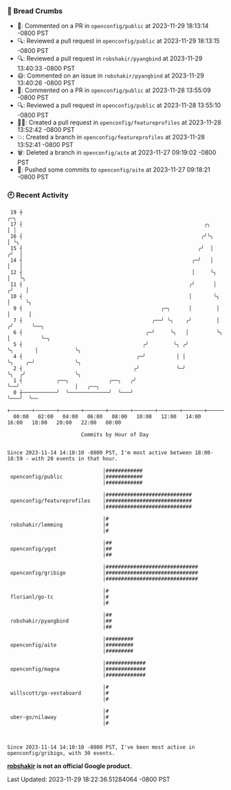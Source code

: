 ### 🍞 Bread Crumbs

 * 💬: Commented on a PR in  `openconfig/public` at 2023-11-29 18:13:14 -0800 PST
 * 🔍: Reviewed a pull request in  `openconfig/public` at 2023-11-29 18:13:15 -0800 PST
 * 🔍: Reviewed a pull request in  `robshakir/pyangbind` at 2023-11-29 13:40:33 -0800 PST
 * 😃: Commented on an issue in `robshakir/pyangbind` at 2023-11-29 13:40:26 -0800 PST
 * 💬: Commented on a PR in  `openconfig/public` at 2023-11-28 13:55:09 -0800 PST
 * 🔍: Reviewed a pull request in  `openconfig/public` at 2023-11-28 13:55:10 -0800 PST
 * ✍🏼: Created a pull request in `openconfig/featureprofiles` at 2023-11-28 13:52:42 -0800 PST
 * 💥: Created a branch in `openconfig/featureprofiles` at 2023-11-28 13:52:41 -0800 PST
 * 🗑: Deleted a branch in `openconfig/aite` at 2023-11-27 09:19:02 -0800 PST
 * 🚢: Pushed some commits to `openconfig/aite` at 2023-11-27 09:18:21 -0800 PST

### 🕘 Recent Activity
```
 19 ┼                                                                            ╭─╮
 17 ┤                                                           ╭╮               │ │
 16 ┤                                                          ╭╯╰╮              │ ╰╮
 15 ┤                                                         ╭╯  │             ╭╯  │
 14 ┤                                                       ╭─╯   │             │   │
 12 ┤                                                       │     ╰╮            │   ╰╮
 11 ┤                                                      ╭╯      │           ╭╯    │
 10 ┤                                                      │       ╰╮          │     ╰╮
  9 ┤                                             ╭─╮      │        │          │      │
  7 ┤                                          ╭──╯ ╰╮    ╭╯        │         ╭╯      ╰──╮
  6 ┤                                        ╭─╯     ╰╮   │         ╰╮        │          ╰─╮
  5 ┤                                       ╭╯        ╰╮ ╭╯          ╰╮       │            ╰╮
  4 ┤                                     ╭─╯          │ │            ╰╮    ╭─╯             ╰╮
  2 ┤                                    ╭╯            ╰─╯             ╰╮  ╭╯                ╰╮
  1 ┤           ╭──╮             ╭──╮   ╭╯                              ╰──╯                  │   ╭──╮
  0 ┼───────────╯  ╰─────────────╯  ╰───╯                                                     ╰───╯  ╰──
    +───────+───────+───────+───────+───────+───────+───────+───────+───────+───────+───────+───────+────
  00:00   02:00   04:00   06:00   08:00   10:00   12:00   14:00   16:00   18:00   20:00   22:00   00:00   

						Commits by Hour of Day


Since 2023-11-14 14:10:10 -0800 PST, I'm most active between 18:00-18:59 - with 20 events in that hour.

```



```
                               |############
 openconfig/public             |############
                               |############

                               |############################
 openconfig/featureprofiles    |############################
                               |############################

                               |#
 robshakir/lemming             |#
                               |#

                               |##
 openconfig/ygot               |##
                               |##

                               |##############################
 openconfig/gribigo            |##############################
                               |##############################

                               |#
 florianl/go-tc                |#
                               |#

                               |##
 robshakir/pyangbind           |##
                               |##

                               |#########
 openconfig/aite               |#########
                               |#########

                               |#############
 openconfig/magna              |#############
                               |#############

                               |#
 willscott/go-vestaboard       |#
                               |#

                               |#
 uber-go/nilaway               |#
                               |#



Since 2023-11-14 14:10:10 -0800 PST, I've been most active in openconfig/gribigo, with 30 events.

```
**[robshakir](mailto:robjs@google.com) is not an official Google product.**  


Last Updated: 2023-11-29 18:22:36.51284064 -0800 PST
